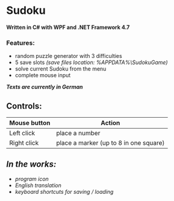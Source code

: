 # Sudoku

**Written in C# with WPF and .NET Framework 4.7**

### Features:

- random puzzle generator with 3 difficulties
- 5 save slots *(save files location: %APPDATA%\SudokuGame)*
- solve current Sudoku from the menu
- complete mouse input

***Texts are currently in German***

Controls:
---------
|Mouse button|Action|
|-|-|
|Left click|place a number|
|Right click|place a marker (up to 8 in one square)|

***In the works:***
-------------
- *program icon*
- *English translation*
- *keyboard shortcuts for saving / loading*
